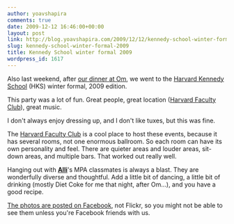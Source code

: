 ```yaml
---
author: yoavshapira
comments: true
date: 2009-12-12 16:46:00+00:00
layout: post
link: http://blog.yoavshapira.com/2009/12/12/kennedy-school-winter-formal-2009/
slug: kennedy-school-winter-formal-2009
title: Kennedy School winter formal 2009
wordpress_id: 1617
---
```


Also last weekend, after [our dinner at Om](http://yoavs.blogspot.com/2009/12/restaurant-review-om-again.html), we went to the [Harvard Kennedy School](http://www.hks.harvard.edu/) (HKS) winter formal, 2009 edition.

  


This party was a lot of fun.  Great people, great location ([Harvard Faculty Club](http://www.hfc.harvard.edu/)), great music.

  


I don't always enjoy dressing up, and I don't like tuxes, but this was fine.

  


The [Harvard Faculty Club](http://www.hfc.harvard.edu/) is a cool place to host these events, because it has several rooms, not one enormous ballroom.  So each room can have its own personality and feel.  There are quieter areas and louder areas, sit-down areas, and multiple bars.  That worked out really well.

  


Hanging out with **[Alli](http://allisonshapira.com)**'s MPA classmates is always a blast.  They are wonderfully diverse and thoughtful.  Add a little bit of dancing, a little bit of drinking (mostly Diet Coke for me that night, after Om...), and you have a good recipe.

  


[The photos are posted on Facebook](http://www.facebook.com/album.php?aid=2475313&id=928855), not Flickr, so you might not be able to see them unless you're Facebook friends with us.

  

